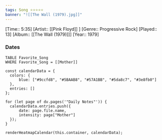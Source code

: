 ```yaml
---
tags: Song ⭐⭐⭐⭐⭐ 
banner: "![[The Wall (1979).jpg]]"
---
```

[Time:: 5:35]
[Artist:: [[Pink Floyd]] ]
[Genre:: Progressive Rock]
[Played:: 13]
[Album:: [[The Wall (1979)]]]
[Year:: 1979]
### Dates
````dataview
TABLE Favorite_Song
WHERE Favorite_Song = [[Mother]]
````

  ```dataviewjs
const calendarData = { 
	colors: { 
		blue: ["#9ccfd8", "#5BAAB8", "#57A1BB", "#5da8c7", "#3e8fb0"] 
	}, 
	entries: [] 
}; 

for (let page of dv.pages('"Daily Notes"')) { 
	calendarData.entries.push({ 
		date: page.file.name, 
		intensity: page["Mother"]
	}); 
} 

renderHeatmapCalendar(this.container, calendarData);
```
